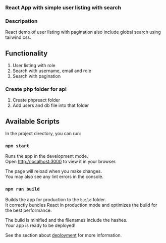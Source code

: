 ### React App with simple user listing with search

### Descripation

React demo of user listing with pagination also include global search using tailwind css.

## Functionality 

1. User listing with role 
2. Search with username, email and role
3. Search with pagination

### Create php folder for api 

1. Create phpreact folder 
2. Add users and db file into that folder

## Available Scripts

In the project directory, you can run:

### `npm start`

Runs the app in the development mode.\
Open [http://localhost:3000](http://localhost:3000) to view it in your browser.

The page will reload when you make changes.\
You may also see any lint errors in the console.

### `npm run build`

Builds the app for production to the `build` folder.\
It correctly bundles React in production mode and optimizes the build for the best performance.

The build is minified and the filenames include the hashes.\
Your app is ready to be deployed!

See the section about [deployment](https://facebook.github.io/create-react-app/docs/deployment) for more information.

